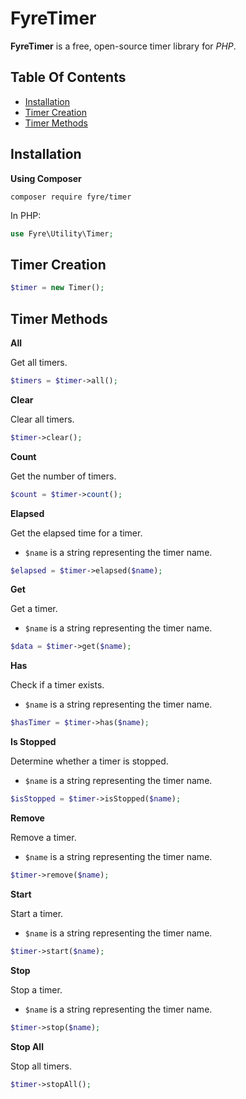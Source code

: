 # FyreTimer

**FyreTimer** is a free, open-source timer library for *PHP*.


## Table Of Contents
- [Installation](#installation)
- [Timer Creation](#timer-creation)
- [Timer Methods](#timer-methods)



## Installation

**Using Composer**

```
composer require fyre/timer
```

In PHP:

```php
use Fyre\Utility\Timer;
```


## Timer Creation

```php
$timer = new Timer();
```


## Timer Methods

**All**

Get all timers.

```php
$timers = $timer->all();
```

**Clear**

Clear all timers.

```php
$timer->clear();
```

**Count**

Get the number of timers.

```php
$count = $timer->count();
```

**Elapsed**

Get the elapsed time for a timer.

- `$name` is a string representing the timer name.

```php
$elapsed = $timer->elapsed($name);
```

**Get**

Get a timer.

- `$name` is a string representing the timer name.

```php
$data = $timer->get($name);
```

**Has**

Check if a timer exists.

- `$name` is a string representing the timer name.

```php
$hasTimer = $timer->has($name);
```

**Is Stopped**

Determine whether a timer is stopped.

- `$name` is a string representing the timer name.

```php
$isStopped = $timer->isStopped($name);
```

**Remove**

Remove a timer.

- `$name` is a string representing the timer name.

```php
$timer->remove($name);
```

**Start**

Start a timer.

- `$name` is a string representing the timer name.

```php
$timer->start($name);
```

**Stop**

Stop a timer.

- `$name` is a string representing the timer name.

```php
$timer->stop($name);
```

**Stop All**

Stop all timers.

```php
$timer->stopAll();
```